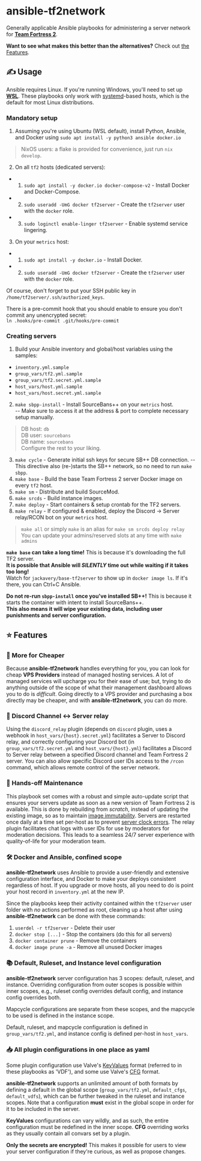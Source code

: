 # ansible-tf2network

Generally applicable Ansible playbooks for administering a server network for [**Team Fortress 2**](https://www.teamfortress.com/).<br>

**Want to see what makes this better than the alternatives?** Check out [the Features](#-features).

## ✍️ Usage

Ansible requires Linux. If you're running Windows, you'll need to set up **[WSL](https://learn.microsoft.com/en-us/windows/wsl/install)**.
These playbooks only work with [systemd](https://systemd.io/)-based hosts, which is the default for most Linux distributions.

### Mandatory setup
1. Assuming you're using Ubuntu (WSL default), install Python, Ansible, and Docker using `sudo apt install -y python3 ansible docker.io`
> NixOS users: a flake is provided for convenience, just run `nix develop`.

2. On all `tf2` hosts (dedicated servers):
- 1. `sudo apt install -y docker.io docker-compose-v2` - Install Docker and Docker-Compose.
- 2. `sudo useradd -UmG docker tf2server` - Create the `tf2server` user with the `docker` role.
- 3. `sudo loginctl enable-linger tf2server` - Enable systemd service lingering.

3. On your `metrics` host:
- 1. `sudo apt install -y docker.io` - Install Docker.
- 2. `sudo useradd -UmG docker tf2server` - Create the `tf2server` user with the `docker` role.

Of course, don't forget to put your SSH public key in `/home/tf2server/.ssh/authorized_keys`.

There is a pre-commit hook that you should enable to ensure you don't commit any unencrypted secret:<br/>
`ln .hooks/pre-commit .git/hooks/pre-commit`

### Creating servers
1. Build your Ansible inventory and global/host variables using the samples:
* `inventory.yml.sample`
* `group_vars/tf2.yml.sample`
* `group_vars/tf2.secret.yml.sample`
* `host_vars/host.yml.sample`
* `host_vars/host.secret.yml.sample`
2. `make sbpp-install` - Install SourceBans++ on your `metrics` host. <br>
-- Make sure to access it at the address & port to complete necessary setup manually.<br>
> DB host: `db`<br>
> DB user: `sourcebans`<br>
> DB name: `sourcebans`<br>
> Configure the rest to your liking.
3. `make cycle` - Generate initial ssh keys for secure SB++ DB connection.
-- This directive also (re-)starts the SB++ network, so no need to run `make sbpp`.
4. `make base` - Build the base Team Fortress 2 server Docker image on every `tf2` host.
5. `make sm` - Distribute and build SourceMod.
6. `make srcds` - Build instance images.
7. `make deploy` - Start containers & setup crontab for the TF2 servers.
8. `make relay` - If configured & enabled, deploy the Discord -> Server relay/RCON bot on your `metrics` host.
> `make all` or simply `make` is an alias for `make sm srcds deploy relay`<br>
> You can update your admins/reserved slots at any time with `make admins`

**`make base` can take a long time!**
This is because it's downloading the full TF2 server.<br>
**It is possible that Ansible will *SILENTLY* time out while waiting if it takes too long!**<br>
Watch for `jackavery/base-tf2server` to show up in `docker image ls`. If it's there, you can Ctrl+C Ansible.

**Do not re-run `sbpp-install` once you've installed SB++!**
This is because it starts the container with intent to install SourceBans++.<br>
**This also means it will wipe your existing data, including user punishments and server configuration.**

## ⭐ Features

### 💸 More for Cheaper
Because **ansible-tf2network** handles everything for you, you can look for cheap **VPS Providers** instead of managed hosting services. A lot of managed services will upcharge you for their ease of use; but, trying to do anything outside of the scope of what their management dashboard allows you to do is *difficult*. Going directly to a VPS provider and purchasing a box directly may be cheaper, and with **ansible-tf2network**, you can do more.

### 💬 Discord Channel <-> Server relay
Using the `discord_relay` plugin (depends on `discord` plugin, uses a webhook in `host_vars/{host}.secret.yml`) facilitates a Server to Discord relay, and correctly configuring your Discord bot (in `group_vars/tf2.secret.yml` and `host_vars/{host}.yml`) facilitates a Discord to Server relay between a specified Discord channel and Team Fortress 2 server. You can also allow specific Discord user IDs access to the `/rcon` command, which allows remote control of the server network.

### 👏 Hands-off Maintenance
This playbook set comes with a robust and simple auto-update script that ensures your servers update as soon as a new version of Team Fortress 2 is available. This is done by rebuilding from *scratch*, instead of updating the existing image, so as to maintain [image immutability](https://kubernetes.io/blog/2018/03/principles-of-container-app-design/). Servers are restarted once daily at a time set per-host as to prevent [server clock errors](https://www.youtube.com/watch?v=RdTJHVG_IdU). The relay plugin facilitates chat logs with user IDs for use by moderators for moderation decisions. This leads to a seamless 24/7 server experience with quality-of-life for your moderation team.

### 🛠️ Docker and Ansible, confined scope
**ansible-tf2network** uses Ansible to provide a user-friendly and extensive configuration interface, and Docker to make your deploys consistent regardless of host. If you upgrade or move hosts, all you need to do is point your host record in `inventory.yml` at the new IP.

Since the playbooks keep their activity contained within the `tf2server` user folder with *no* actions performed as root, cleaning up a host after using **ansible-tf2network** can be done with these commands:
1. `userdel -r tf2server` - Delete their user
2. `docker stop [...]` - Stop the containers (do this for all servers)
3. `docker container prune` - Remove the containers
4. `docker image prune -a` - Remove all unused Docker images

### 📚 Default, Ruleset, and Instance level configuration
**ansible-tf2network** server configuration has 3 scopes: default, ruleset, and instance. Overriding configuration from outer scopes is possible within inner scopes, e.g., ruleset config overrides default config, and instance config overrides both.

Mapcycle configurations are separate from these scopes, and the mapcycle to be used is defined in the instance scope.

Default, ruleset, and mapcycle configuration is defined in `group_vars/tf2.yml`, and instance config is defined per-host in `host_vars`.

### 📥 All plugin configurations in one place as yaml
Some plugin configuration use Valve's [KeyValues](https://developer.valvesoftware.com/wiki/KeyValues) format (referred to in these playbooks as 'VDF'), and some use Valve's [CFG](https://developer.valvesoftware.com/wiki/CFG) format.

**ansible-tf2network** supports an unlimited amount of both formats by defining a default in the global scope (`group_vars/tf2.yml`, `default_cfgs`, `default_vdfs`), which can be further tweaked in the ruleset and instance scopes. Note that a configuration **must** exist in the global scope in order for it to be included in the server.

**KeyValues** configurations can vary wildly, and as such, the entire configuration must be redefined in the inner scope. **CFG** overriding works as they usually contain all convars set by a plugin.

**Only the secrets are encrypted!** This makes it possible for users to view your server configuration if they're curious, as well as propose changes.
